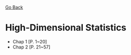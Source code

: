 [Go Back](https://github.com/arm-on/plan/blob/main/README.md)
# High-Dimensional Statistics
- Chap 1 [P. 1~20]
- Chap 2 [P. 21~57]